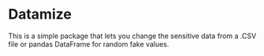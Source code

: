 # Datamize
This is a simple package that lets you change the sensitive data from a .CSV file or pandas DataFrame for random fake values.